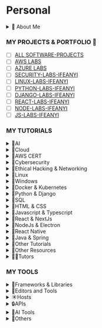 # Personal

<details>
  <summary>🚀 About Me</summary>

- [ ] [https://ifeanyiomeata.com/](https://ifeanyiomeata.com/)
- [ ] [https://www.linkedin.com/in/omeatai/](https://www.linkedin.com/in/omeatai/)

🔆Hi, I'm Ifeanyi, a dynamic solutions-driven Cybersecurity Analyst and Cloud Engineer, with a strong background in Software Engineering. I’m passionate about application development, securing cloud environments, protecting systems, and ensuring compliance with industry standards.

- [ ] 📌Cloud Software Engineering & Software Development
  - [ ] ⚡Designed scalable web applications using Python, Django, and REST APIs, ensuring high performance and security.
  - [ ] ⚡Built dynamic, user-centric interfaces with React, improving user experience across platforms.
  - [ ] ⚡Developed and maintained secure APIs with Django Rest Framework (DRF), Node.js, and Next.js.
- [ ] 📌Cybersecurity & SOC Experience
  - [ ] ⚡Conducted threat detection and incident response using Splunk and network monitoring tools.
  - [ ] ⚡Performed penetration testing with Nmap, Nessus, and Metasploit to assess system vulnerabilities.
  - [ ] ⚡Ensured compliance with NIST, MITRE ATT&CK, ISO 27001, and PCI-DSS frameworks.
  - [ ] ⚡Investigated digital evidence using forensic tools to identify security breaches.
  - [ ] ⚡Applied GRC principles to align security policies with organizational goals and maintain compliance.

</details>

### MY PROJECTS & PORTFOLIO 💼 

- [ ] [ALL SOFTWARE-PROJECTS](https://github.com/omeatai/SOFTWARE-PROJECTS)
- [ ] [AWS LABS](https://github.com/omeatai/AWS-LABS-IFEANYI)
- [ ] [AZURE LABS](https://github.com/omeatai/AZURE-LABS-IFEANYI)
- [ ] [SECURITY-LABS-IFEANYI](https://github.com/omeatai/SECURITY-LABS-IFEANYI)
- [ ] [LINUX-LABS-IFEANYI](https://github.com/omeatai/LINUX-LABS-IFEANYI)
- [ ] [PYTHON-LABS-IFEANYI](https://github.com/omeatai/PYTHON-LABS-IFEANYI/blob/main/README.md)
- [ ] [DJANGO-LABS-IFEANYI](https://github.com/omeatai/DJANGO-LABS-IFEANYI/blob/main/README.md)
- [ ] [REACT-LABS-IFEANYI](https://github.com/omeatai/REACT-LABS-IFEANYI/blob/main/README.md)
- [ ] [NODE-LABS-IFEANYI](https://github.com/omeatai/NODE-LABS-IFEANYI/blob/main/README.md)
- [ ] [JS-LABS-IFEANYI](https://github.com/omeatai/JS-LABS-IFEANYI/blob/main/README.md)

### MY TUTORIALS

<details>
  <summary>📂AI</summary>

## AI

- [ ] [Next JS ChatGPT clone with Next.JS & OpenAI (NextJS 13 2023)](https://www.udemy.com/course/nextjs-chatgpt/)
- [ ] [Next JS & Open AI / GPT: Next-generation Next JS & AI apps](https://www.udemy.com/course/next-js-ai/)
- [ ] [Introduction to OpenAI API & ChatGPT API for Developers](https://www.udemy.com/course/introduction-to-openai-api-chatgpt-api-chatgpt-plugins/)
- [ ] [ChatGPT AI Voice Chatbot Build with React and FAST API Combo](https://www.udemy.com/course/chatgpt-ai-voice-chatbot-build-with-react-and-fast-api-combo/)
- [ ] [LangChain: Develop AI web-apps with JavaScript and LangChain](https://www.udemy.com/course/langchain-develop-ai-web-apps-with-javascript-and-langchain/)
- [ ] [LangChain- Develop LLM powered applications with LangChain](https://www.udemy.com/course/langchain/)
- [ ] [LangChain 101 for Beginners (OpenAI / ChatGPT / LLMOps)](https://www.udemy.com/course/langchain-python/)
- [ ] [LangChain Mastery: Build GenAI Apps with LangChain & Pinecone](https://www.udemy.com/course/master-langchain-pinecone-openai-build-llm-applications/)
- [ ] [Mastering OpenAI Python APIs: Unleash ChatGPT and GPT4](https://www.udemy.com/course/mastering-openai/)
- [ ] [Master OpenAI API and ChatGPT API with Python](https://www.udemy.com/course/openai-api-chatgpt-gpt4-with-python-bootcamp/)

</details>

<details>
  <summary>📂Cloud </summary>

## Cloud

- [ ] [Serverless using AWS Lambda for Python Developers](https://www.udemy.com/course/serverless-using-aws-lambda-for-python-developers)
- [ ] [AWS Serverless APIs & Apps - A Complete Introduction](https://www.udemy.com/course/aws-serverless-a-complete-introduction/)
- [ ] [The Complete Guide to Build Serverless Applications on AWS](https://www.udemy.com/course/building-rest-apis-with-serverless/)
- [ ] [AWS Lambda and the Serverless Framework - Hands On Learning!](https://www.udemy.com/course/aws-lambda-serverless/)
- [ ] [AWS Lambda, Python(Boto3) & Serverless- Beginner to Advanced](https://www.udemy.com/course/aws-lambda-and-python-full-course-beginner-to-advanced/)
- [ ] [DevOps Deployment Automation with Terraform, AWS and Docker](https://www.udemy.com/course/devops-deployment-automation-terraform-aws-docker/)
- [ ] [Learn to Deploy Containers on AWS in 2022](https://www.udemy.com/course/learn-to-deploy-containers-on-aws-in-2021/)
- [ ] [Docker & Kubernetes: The Practical Guide](https://www.udemy.com/course/docker-kubernetes-the-practical-guide/)
- [ ] [Build Scalable Applications using Docker and Kubernetes](https://www.udemy.com/course/build-scalable-applications-using-docker-and-kubernetes/)

</details>

<details>
  <summary>📂AWS CERT</summary>

## AWS CERT

- [ ] [AWS Certified Cloud Practitioner | Master AWS Fundamentals](https://www.udemy.com/course/aws-certified-cloud-practitioner-master-aws-fundamentals/)
- [ ] [Ultimate AWS Certified Cloud Practitioner CLF-C02 2025](https://www.udemy.com/course/aws-certified-cloud-practitioner-new/)
- [ ] [Amazon Web Services (AWS) Certified - 4 Certifications!](https://www.udemy.com/course/aws-certified-associate-architect-developer-sysops-admin/)
- [ ] [Ultimate AWS Certified Solutions Architect Associate 2025](https://www.udemy.com/course/aws-certified-solutions-architect-associate-saa-c03/?couponCode=24T1MT310325G1)
- [ ] [Ultimate AWS Certified Developer Associate 2025 DVA-C02](https://www.udemy.com/course/aws-certified-developer-associate-dva-c01/)
- [ ] [Ultimate AWS Certified SysOps Administrator Associate 2025](https://www.udemy.com/course/ultimate-aws-certified-sysops-administrator-associate/)
- [ ] [Ultimate AWS Certified Security Specialty SCS-C02](https://www.udemy.com/course/ultimate-aws-certified-security-specialty/)
- [ ] [Ultimate AWS Certified Solutions Architect Professional 2025](https://www.udemy.com/course/aws-solutions-architect-professional/)
- [ ] [AWS Certified DevOps Engineer Professional 2025 - DOP-C02](https://www.udemy.com/course/aws-certified-devops-engineer-professional-hands-on)

## AWS EXAMS
  - [ ] [EXAM TOPICS](https://www.examtopics.com/exams/amazon/)
  - [ ] [AMAZON AWS CERTIFIED CLOUD PRACTITIONER EXAM CLF-C01](https://www.examtopics.com/exams/amazon/aws-certified-cloud-practitioner/)
  - [ ] [AMAZON AWS CERTIFIED CLOUD PRACTITIONER EXAM CLF-C02](https://www.examtopics.com/exams/amazon/aws-certified-cloud-practitioner-clf-c02/)
  - [ ] [AMAZON AWS CERTIFIED SOLUTIONS ARCHITECT - ASSOCIATE SAA-C02 EXAM](https://www.examtopics.com/exams/amazon/aws-certified-solutions-architect-associate-saa-c02/)
  - [ ] [AMAZON AWS CERTIFIED SOLUTIONS ARCHITECT - ASSOCIATE SAA-C03 EXAM](https://www.examtopics.com/exams/amazon/aws-certified-solutions-architect-associate-saa-c03/)
  - [ ] [AMAZON AWS CERTIFIED SOLUTIONS ARCHITECT - ASSOCIATE SAA-C03B EXAM](https://www.freecram.net/question/Amazon.SAA-C03.v2023-11-20.q231/a-serverless-application-uses-amazon-api-gateway-aws-lambda-and-amazon-dynamodb-the-lambda-function)
  - [ ] [AMAZON AWS CERTIFIED DEVELOPER - ASSOCIATE DVA-C01 EXAM](https://www.examtopics.com/exams/amazon/aws-certified-developer-associate/)
  - [ ] [AMAZON AWS CERTIFIED DEVELOPER - ASSOCIATE DVA-C02 EXAM](https://www.examtopics.com/exams/amazon/aws-certified-developer-associate-dva-c02/)
  - [ ] [AMAZON AWS CERTIFIED SYSOPS ADMINISTRATOR - ASSOCIATE EXAM (SOA-C01)](https://www.examtopics.com/exams/amazon/aws-sysops/)
  - [ ] [AMAZON AWS CERTIFIED SYSOPS ADMINISTRATOR - ASSOCIATE EXAM (SOA-C02)](https://www.examtopics.com/exams/amazon/aws-certified-sysops-administrator-associate/)
  - [ ] [AMAZON AWS CERTIFIED SECURITY - SPECIALTY SAS-C01](https://www.examtopics.com/exams/amazon/aws-certified-security-specialty-sas-c01/)
  - [ ] [AMAZON AWS CERTIFIED SECURITY - SPECIALTY SCS-C02](https://www.examtopics.com/exams/amazon/aws-certified-security-specialty-scs-c02/)
  - [ ] [AMAZON AWS CERTIFIED SOLUTIONS ARCHITECT - PROFESSIONAL SAP-C01 EXAM](https://www.examtopics.com/exams/amazon/aws-certified-solutions-architect-professional/)
  - [ ] [AMAZON AWS CERTIFIED SOLUTIONS ARCHITECT - PROFESSIONAL SAP-C02 EXAM](https://www.examtopics.com/exams/amazon/aws-certified-solutions-architect-professional-sap-c02/)

</details>

<details>
  <summary>📂Cybersecurity</summary>

# Cybersecurity Tutorials

## TryHackMe

- [ ] [Pre Security](https://tryhackme.com/path/outline/presecurity)
- [ ] [Cyber Security 101](https://tryhackme.com/path/outline/cybersecurity101)
- [ ] [SOC Level 1](https://tryhackme.com/path/outline/soclevel1)
- [ ] [SOC Level 2](https://tryhackme.com/path/outline/soclevel2)
- [ ] [Jr Penetration Tester](https://tryhackme.com/path/outline/jrpenetrationtester)
- [ ] [Web Fundamentals](https://tryhackme.com/path/outline/web)
- [ ] [Web Application Pentesting](https://tryhackme.com/path/outline/webapppentesting)
- [ ] [Red Teaming](https://tryhackme.com/path/outline/redteaming)
- [ ] [Security Engineer](https://tryhackme.com/path/outline/security-engineer-training)
- [ ] [DevSecOps](https://tryhackme.com/path/outline/devsecops)
- [ ] [Offensive Pentesting](https://tryhackme.com/path/outline/pentesting)

## LetsEncrypt

- [ ] [Cybersecurity for Students](https://app.letsdefend.io/path/cybersecurity-for-students)
- [ ] [Career Switch to Cybersecurity](https://app.letsdefend.io/path/career-switch-to-cybersecurity)
- [ ] [CompTIA CySA+ Preparation Path](https://app.letsdefend.io/path/comptia-cysa-preparation-path)
- [ ] [Google Cybersecurity Certificate Preparation Path](https://app.letsdefend.io/path/google-cybersecurity-certificate-preparation)
- [ ] [SOC Analyst Learning Path](https://app.letsdefend.io/path/soc-analyst-learning-path)
- [ ] [SIEM Engineer Career Path](https://app.letsdefend.io/path/siem-engineer-career-path)
- [ ] [Incident Responder Path](https://app.letsdefend.io/path/incident-responder-path)
- [ ] [DFIR Learning Path](https://app.letsdefend.io/path/dfir-learning-path)
- [ ] [Detection Engineering Path](https://app.letsdefend.io/path/detection-engineering-path)
- [ ] [Malware Analysis Skill Path](https://app.letsdefend.io/path/malware-analysis-skill-path)
- [ ] [Information Security Specialist Career Path](http://app.letsdefend.io/path/information-security-specialist-career-path)
- [ ] [AWS Security Learning Path](https://app.letsdefend.io/path/aws-security-learning-path)
- [ ] [Programming for Cybersecurity](https://app.letsdefend.io/path/programming-for-cybersecurity)

## LHL

- [ ] [Career Compass program in the Alumni cohort](https://web.compass.lighthouselabs.ca/p/cc/journeys/67)
- [ ] [Introduction](https://web.compass.lighthouselabs.ca/p/cyber/days/w01d1)
- [ ] [Linux Overview](https://web.compass.lighthouselabs.ca/p/cyber/days/w01d2)
- [ ] [Network Overview](https://web.compass.lighthouselabs.ca/p/cyber/days/w01d3)
- [ ] [Network Administration](https://web.compass.lighthouselabs.ca/p/cyber/days/w01d4)
- [ ] [Logs](https://web.compass.lighthouselabs.ca/p/cyber/days/w01d5)
- [ ] [Tools Commands and Troubleshooting with Wireshark](https://web.compass.lighthouselabs.ca/p/cyber/days/w02d1)
- [ ] [Risk & Vulnerability Assessment](https://web.compass.lighthouselabs.ca/p/cyber/days/w02d2)
- [ ] [Threat Landscape](https://web.compass.lighthouselabs.ca/p/cyber/days/w02d3)
- [ ] [Attack Patterns Logs](https://web.compass.lighthouselabs.ca/p/cyber/days/w02d4)
- [ ] [Attack Patterns Network](https://web.compass.lighthouselabs.ca/p/cyber/days/w02d5)
- [ ] [Develop a Monitoring Solution](https://web.compass.lighthouselabs.ca/p/cyber/days/w03d1)
- [ ] [Python Programming I](https://web.compass.lighthouselabs.ca/p/cyber/days/w03d2)
- [ ] [Python Programming II](https://web.compass.lighthouselabs.ca/p/cyber/days/w03d3)
- [ ] [RegEx and Bash](https://web.compass.lighthouselabs.ca/p/cyber/days/w03d4)
- [ ] [Custom Scripting](https://web.compass.lighthouselabs.ca/p/cyber/days/w03d5)
- [ ] [Using Code as Your Superpower](https://web.compass.lighthouselabs.ca/p/cyber/days/w04d1)
- [ ] [The Blue Team](https://web.compass.lighthouselabs.ca/p/cyber/days/w04d2)
- [ ] [Security Operations](https://web.compass.lighthouselabs.ca/p/cyber/days/w04d3)
- [ ] [Security Posture](https://web.compass.lighthouselabs.ca/p/cyber/days/w04d4)
- [ ] [GRC Management Landscape](https://web.compass.lighthouselabs.ca/p/cyber/days/w04d5)
- [ ] [Control Implementation, Remediation & Compliance](https://web.compass.lighthouselabs.ca/p/cyber/days/w05d1)
- [ ] [Risk & Compliance](https://web.compass.lighthouselabs.ca/p/cyber/days/w05d2)
- [ ] [The Nature of Vulnerabilities](https://web.compass.lighthouselabs.ca/p/cyber/days/w05d3)
- [ ] [Vulnerability Assessments and Results](https://web.compass.lighthouselabs.ca/p/cyber/days/w05d4)
- [ ] [Results and Remediations](https://web.compass.lighthouselabs.ca/p/cyber/days/w05d5)
- [ ] [Staffing the IR Team](https://web.compass.lighthouselabs.ca/p/cyber/days/w06d1)
- [ ] [Incidence Escalation](https://web.compass.lighthouselabs.ca/p/cyber/days/w06d2)
- [ ] [IR, Playbooks and Policy](https://web.compass.lighthouselabs.ca/p/cyber/days/w06d3)
- [ ] [Escalation Research Discussion](https://web.compass.lighthouselabs.ca/p/cyber/days/w06d4)
- [ ] [Encryption Tools](https://web.compass.lighthouselabs.ca/p/cyber/days/w06d5)
- [ ] [Cryptographic Methods](https://web.compass.lighthouselabs.ca/p/cyber/days/w07d1)
- [ ] [Cryptography Recap](https://web.compass.lighthouselabs.ca/p/cyber/days/w07d2)
- [ ] [Standard Protocols - SSH Server](https://web.compass.lighthouselabs.ca/p/cyber/days/w07d3)
- [ ] [Cyber Threat Intelligence](https://web.compass.lighthouselabs.ca/p/cyber/days/w07d4)
- [ ] [Threat Intelligence & Actionable Intelligence](https://web.compass.lighthouselabs.ca/p/cyber/days/w07d5)
- [ ] [Cyber Kill Chain, Diamond Model & Threat Actors](https://web.compass.lighthouselabs.ca/p/cyber/days/w08d1)
- [ ] [Reactive vs Proactive Threat Detection](https://web.compass.lighthouselabs.ca/p/cyber/days/w08d2)
- [ ] [SIEM Architecture & Implementation](https://web.compass.lighthouselabs.ca/p/cyber/days/w08d3)
- [ ] [Threat Defense Investigation & Research Report](https://web.compass.lighthouselabs.ca/p/cyber/days/w08d4)
- [ ] [Forensic Roles, Logs and Captures](https://web.compass.lighthouselabs.ca/p/cyber/days/w08d5)
- [ ] [Forensic Selection Criteria](https://web.compass.lighthouselabs.ca/p/cyber/days/w09d1)
- [ ] [Forensic Optimization and Investigation](https://web.compass.lighthouselabs.ca/p/cyber/days/w09d2)
- [ ] [File Recovery with FTK Imager](https://web.compass.lighthouselabs.ca/p/cyber/days/w09d3)
- [ ] [Windows Registry Forensics](https://web.compass.lighthouselabs.ca/p/cyber/days/w09d4)
- [ ] [Role of Forensics in Malware Analysis](https://web.compass.lighthouselabs.ca/p/cyber/days/w09d5)
- [ ] [Security Mindset and Frameworks](https://web.compass.lighthouselabs.ca/p/cyber/days/w10d1)
- [ ] [Implement Effective Access Management & Data Security](https://web.compass.lighthouselabs.ca/p/cyber/days/w10d2)
- [ ] [Secure Application Development Practices](https://web.compass.lighthouselabs.ca/p/cyber/days/w10d3)
- [ ] [Incident Management & Fostering Security-aware Culture](https://web.compass.lighthouselabs.ca/p/cyber/days/w10d4)
- [ ] [Security Architecture Recommendations](https://web.compass.lighthouselabs.ca/p/cyber/days/w10d5)

</details>

<details>
  <summary>📂Ethical Hacking & Networking</summary>

## ETHICAL HACKING

- [ ] [Whizlabs Training](https://www.whizlabs.com/)
- [ ] [Cisco Netacad Introduction to Cybersecurity](https://www.netacad.com/launch?id=dc0847b7-d6fc-4597-bc31-38ddd6b07a2f&tab=curriculum&view=85ac3a97-7f9d-547f-8ca6-a7161c819b4b)
- [ ] [Complete Ethical Hacking Bootcamp](https://www.udemy.com/course/complete-ethical-hacking-bootcamp-zero-to-mastery/?couponCode=24T2MT111524)
- [ ] [Kali Linux Fundamentals For Ethical Hackers - Full Course!](https://www.udemy.com/course/kali-linux-essentials-for-ethical-hackers-beginners-guide/?couponCode=24T2MT111524)
- [ ] [Complete Cyber Security Course: Class in Network Security](https://www.udemy.com/course/network-security-course/?couponCode=24T2MT111524)
- [ ] [Getting Certified as an Ethical Hacker](https://www.udemy.com/course/becoming-a-certified-ethical-hacker/?couponCode=24T2MT111524)
- [ ] [The Complete Ethical Hacking Course 2.0: Python & Kali Linux](https://www.udemy.com/course/penetration-testing-ethical-hacking-course-python-kali-linux/?couponCode=24T2MT111524)
- [ ] [Complete Ethical Hackers Beginner - Advanced Training Course](https://www.udemy.com/course/penetration-testing/?couponCode=24T2MT111524)
- [ ] [The Complete Ethical Hacking Bootcamp: Beginner To Advanced!](https://www.udemy.com/course/the-complete-ethical-hacking-bootcamp/?couponCode=24T2MT111524)
- [ ] [Learn Network Hacking From Scratch (WiFi & Wired)](https://www.udemy.com/course/wifi-hacking-penetration-testing-from-scratch/?couponCode=24T2MT111524)
- [ ] [Wireshark: Packet Analysis and Ethical Hacking: Core Skills](https://www.udemy.com/course/wireshark-packet-analysis-and-ethical-hacking-core-skills/?couponCode=24T2MT111524)
- [ ] [Learning Ethical Hacking From Scratch Training Course](https://www.udemy.com/course/learn-ethical-hacking-from-scratch/?couponCode=24T2MT111524)
- [ ] [Getting Certified as an Ethical Hacker](https://www.udemy.com/course/becoming-a-certified-ethical-hacker/?couponCode=24T2MT111524)
- [ ] [Free Kali Linux Tutorial - Start Kali Linux, Ethical Hacking and Penetration Testing!](https://www.udemy.com/course/ethical-hacker/)
- [ ] [Start Career in CyberSecurity - The Ultimate Guide](https://www.udemy.com/course/cybersecuritystartcareer2022-thecompletecourse/?couponCode=24T2MT111524)
- [ ] [CyberSecurity Bootcamp: The Ultimate Beginner's Course](https://www.udemy.com/course/personal-digital-security-everyone-must-have-cybersecurity/?couponCode=24T2MT111524)
- [ ] [Complete Cyber Security Practice Tests & Interview Questions](https://www.udemy.com/course/complete-cyber-security-practice-tests-interview-questions/?couponCode=24T2MT111524)
- [ ] [Free Splunk Tutorial - Splunk Basics Course](https://www.udemy.com/course/splunk-basics-course/)
- [ ] [Free Splunk Tutorial - *NEW* A No-Nonsense Splunk Course | Getting Started Guide](https://www.udemy.com/course/no-nonsense-course-on-using-splunk/)
- [ ] [Google Cybersecurity](https://www.coursera.org/professional-certificates/google-cybersecurity#courses)

## NETWORKING

- [ ] [IP Addressing and Subnetting](https://www.whizlabs.com/ip-addressing-and-subnetting/)
- [ ] [GNS3 Build 3 Network Applications with Python](https://gns3.teachable.com/courses/)
- [ ] [Build 3 Network Applications with Python and Machine Learning](https://gns3.teachable.com/courses/enrolled/2601147)
- [ ] [GNS3 Fundamentals (Official Course) Part 1](https://www.udemy.com/course/gns3-fundamentals-official-course-part-1/?couponCode=24T2MT111524)
- [ ] [Cisco CCNA Packet Tracer Ultimate labs: CCNA 200-301 labs](https://www.udemy.com/course/cisco-ccna-packet-tracer-ultimate-labs-ccna-exam-prep-labs/?couponCode=24T2MT111524)
- [ ] [CCNA 2019 200-125 Video Bootcamp With Chris Bryant](https://www.udemy.com/course/ccna-on-demand-video-boot-camp/?couponCode=24T2MT111524)
- [ ] [CCNP All-in-1 Video Boot Camp With Chris Bryant](https://www.udemy.com/course/ccnpallinone/?couponCode=24T2MT111524)
- [ ] [The Complete Cisco CCNA & CCNP Networking Labs Course 2025](https://www.udemy.com/course/ccnp-routing-protocols-labs/?couponCode=24T2MT111524)
- [ ] [Learning Python 3 Network Programming for Network Engineers](https://www.udemy.com/course/python-network-programming-for-network-engineers-python-3/?couponCode=24T2MT111524)
- [ ] [Free DevOps Tutorial - Net DevOps: Cisco Python, Automation, NETCONF, SDN, Docker](https://www.udemy.com/course/net-devops-cisco-python-automation-netconf-sdn-docker/)
- [ ] [Free Python Network Programming Tutorial - Network Automation - Python3 and Ansible](https://www.udemy.com/course/network-automation-python3-and-ansible-feb-2020-batch/)

</details>

<details>
  <summary>📂Linux</summary>

## Linux

- [ ] [Linux in Cloud](https://1drv.ms/f/c/5C5CBDC51C14B6A6/AlAHFLO3RpNDs1zS2H7AwAU?e=UXeChK)
- [ ] [linuxjourney.com](https://linuxjourney.com/)
- [ ] [Vi and Vim editor - Fundamentals](https://www.whizlabs.com/learn-vi-and-vim-editor/)
- [ ] [Linux for Beginners](https://www.udemy.com/course/linuxforbeginners/)
- [ ] [Linux for Absolute Beginners!](https://www.udemy.com/course/linux-system-admin/)
- [ ] [Linux Command Line Basics](https://www.udemy.com/course/linux-command-line-volume1/)
- [ ] [The Complete Linux Guide - From Beginner to Advanced (2025)](https://www.udemy.com/course/linux-crash-course/)
- [ ] [Linux Mastery: Master the Linux Command Line in 11.5 Hours](https://www.udemy.com/course/linux-mastery/)
- [ ] [Complete Linux Training Course to Get Your Dream IT Job 2025](https://www.udemy.com/course/complete-linux-training-course-to-get-your-dream-it-job/)
- [ ] [How to Install Ubuntu Linux on a Virtual Machine](https://www.udemy.com/course/quick-guide-on-installing-ubuntu-linux-beginner-to-advanced/)
- [ ] [Linux for Network Engineers: Practical Linux with GNS3](https://www.udemy.com/course/linux-for-network-engineers-practical-linux-with-gns3/)
- [ ] [Ace Linux Interviews: All Levels Mastered](https://www.udemy.com/course/top-linux-interview-questions-answers-beginner-advanced/)
- [ ] [Complete Linux Training Course to Get Your Dream IT Job 2025](https://www.udemy.com/course/complete-linux-training-course-to-get-your-dream-it-job/)
- [ ] [Linux Command Line - Entire Tutorial Series](https://www.youtube.com/watch?v=avg65oY7sj4)
- [ ] [Linux File System/Structure Explained!](https://www.youtube.com/watch?v=HbgzrKJvDRw)
- [ ] [Top 10 Linux Job Interview Questions](https://www.youtube.com/watch?v=l0QGLMwR-lY)
- [ ] [60 Linux Commands you NEED to know (in 10 minutes)](https://www.youtube.com/watch?v=gd7BXuUQ91w)
- [ ] [The 50 Most Popular Linux & Terminal Commands - Full Course for Beginners](https://www.youtube.com/watch?v=ZtqBQ68cfJc&t=1s)
- [ ] [Linux File Permissions in 5 Minutes | MUST Know!](https://www.youtube.com/watch?v=LnKoncbQBsM)
- [ ] [The Linux File System in 4 Minutes | A MUST Learn](https://www.youtube.com/watch?v=995-SYn6960)
- [ ] [The Linux Filesystem Explained | How Each Directory is Used](https://www.youtube.com/watch?v=P0QZnAnsQ4c)
- [ ] [Kali Linux for Ethical Hackers and Pentesters-WL](https://www.whizlabs.com/kali-linux-for-ethical-hackers-and-pentesters/)
- [ ] [Ubuntu Server Administration for Beginners-WL](https://www.whizlabs.com/ubuntu-server-administration-for-beginners/)
- [ ] [Bash Scripting Fundamentals-WL](https://www.whizlabs.com/bash-scripting-fundamentals/)
- [ ] [Securing Linux Servers-WL](https://www.whizlabs.com/securing-linux-servers/)
- [ ] [NGINX and the LEMP Stack-WL](https://www.whizlabs.com/nginx-and-the-lemp-stack/)
- [ ] [Full Linux+ (XK0-005 - 2024) Course Pt. 1 | Linux+ Training](https://www.youtube.com/watch?v=UOjUIm6qoFs)
- [ ] [Full Linux+ (XK0-005 - 2024) Course Pt.2 | Linux+ Training](https://www.youtube.com/watch?v=0aY05ip36-A)

</details>


<details>
  <summary>📂Windows </summary>

## Windows

- [ ] [Microsoft Windows Server 2016 Training for Beginners](https://www.udemy.com/course/windows-server-2016/)
- [ ] [Windows Server 2019 Administration-WL](https://www.whizlabs.com/windows-server-administration/)

</details>

<details>
  <summary>📂Docker & Kubernetes</summary>

## SQL

- [ ] [Docker & Kubernetes: The Practical Guide (2025 Edition)](https://www.udemy.com/course/docker-kubernetes-the-practical-guide/)

</details>


<details>
  <summary>📂Python & Django </summary>

# Python Tutorials

## Python Basics

##### Udemy

- [ ] [Python in Cloud](https://1drv.ms/f/c/5C5CBDC51C14B6A6/Av2umMy67y9EhNH5gA3dQAk?e=FKmEZk)
- [ ] [Python for Beginners - Whizlabs](https://www.whizlabs.com/python-fundamentals/)
- [ ] [Python for beginners](https://www.udemy.com/course/python-core-and-advanced/)
- [ ] [Python For Beginners: Scripting Programming With Python 3](https://www.udemy.com/course/python-scripting/)
- [ ] [Learn To Code From Scratch With Python 3](https://www.udemy.com/course/learn-to-code-from-scratch-with-python-3/)
- [ ] [The Complete Python Developer - zero-to-mastery](https://www.udemy.com/course/complete-python-developer-zero-to-mastery/)
- [ ] [100 Days of Code: The Complete Python Pro Bootcamp](https://www.udemy.com/course/100-days-of-code/)
- [ ] [Automate the Boring Stuff with Python Programming](https://www.udemy.com/course/automate/)
- [ ] [Python & Cryptocurrency API: Build 5 Real World Applications](https://www.udemy.com/course/coinmarketcap)

##### Youtube

- [ ] [Python Full Course for free](https://www.youtube.com/watch?v=ix9cRaBkVe0)
- [ ] [Python for Everyone: From Zero to Hero 6 Hours Complete Course](https://www.youtube.com/watch?v=JZDQKj9BOoc)
- [ ] [Python Full Course for free 🐍 (2021](https://www.youtube.com/watch?v=XKHEtdqhLK8)
- [ ] [Python Full Course for free 🐍 (2024)](https://www.youtube.com/watch?v=ix9cRaBkVe0&t=1s)
- [ ] [Python tutorial for beginners 🐍 (2024) Playlist](https://www.youtube.com/playlist?list=PLZPZq0r_RZOOkUQbat8LyQii36cJf2SWT)
- [ ] [Python Tutorial for Beginners - Learn Python in 5 Hours](https://www.youtube.com/watch?v=t8pPdKYpowI)
- [ ] [Python for Everybody - Full University Python Course](https://www.youtube.com/watch?v=8DvywoWv6fI)
- [ ] [Mastering OpenAI Python & JavaScript APIs](https://www.youtube.com/watch?v=Us-kPtnaFU8)

## Python Testing & Design

- [ ] [The Ultimate Python Unit Testing Course](https://www.udemy.com/course/python-unit-testing/)
- [ ] [Design Patterns in Python](https://www.udemy.com/course/design-patterns-python/)

## Python Data Structures and Algorithms

##### Udemy

- [ ] [Complete Python With DSA Bootcamp + LEETCODE Exercises](https://www.udemy.com/course/complete-python-dsa-bootcamp)
- [ ] [Master the Coding Interview: Data Structures + Algorithms](https://www.udemy.com/course/master-the-coding-interview-data-structures-algorithms/)
- [ ] [Data Structures and Algorithms Python: The Complete Bootcamp](https://www.udemy.com/course/data-structures-and-algorithms-masterclass/)

##### Youtube

- [ ] [70 Leetcode problems in 5+ hours (every data structure)](https://www.youtube.com/watch?v=lvO88XxNAzs)
- [ ] [Learn Data Structures and Algorithms for free](https://www.youtube.com/watch?v=CBYHwZcbD-s)
- [ ] [Data Structures and Algorithms 📈 Playlist](https://www.youtube.com/playlist?list=PLZPZq0r_RZON1eaqfafTnEexRzuHbfZX8)
- [ ] [ALL IN ONE: Data Structures & Algorithms In JavaScript Complete Course 2024 By HuXn](https://www.youtube.com/watch?v=wBtPGnVnA9g)

## Django

##### Udemy

- [ ] [Python Django - The Practical Guide](https://www.udemy.com/course/python-django-the-practical-guide/)
- [ ] [React and Django: A Practical Guide with Docker](https://www.udemy.com/course/react-django-admin/)
- [ ] [React, Next.js and Django: A Rapid Guide - Advanced](https://www.udemy.com/course/react-django-advanced/)
- [ ] [The Ultimate Authentication Course with Django and React](https://www.udemy.com/course/react-django-authentication)
- [ ] [Django Core: Build & Deploy Web Project With Python & Django](https://www.udemy.com/course/complete-django-masterclass/)
- [ ] [Build a Backend REST API with Python & Django - Advanced](https://www.udemy.com/course/django-python-advanced/)
- [ ] [Django & Django REST Framework with React Frontend](https://www.udemy.com/course/django-django-rest-framework-build-rest-api-in-python/)
- [ ] [Build REST APIs with Django REST Framework and Python](https://www.udemy.com/course/django-rest-framework/)
- [ ] [DJANGO REST FRAMEWORK - Build efficient backend with Django](https://www.udemy.com/course/django-rest-framework-api/)
- [ ] [Django Rest Framework](https://www.udemy.com/course/djangorestframework/)
- [ ] [Django for Python Developers](https://www.udemy.com/course/django-for-python-developers)
- [ ] [Docker for Python Django Developers](https://www.udemy.com/course/docker-for-python-django-developers/)
- [ ] [AI with GitHub Copilot for Python & Django REST Developers](https://www.udemy.com/course/mastering-github-copilot-for-python-django-rest-developers/)

</details>

<details>
  <summary>📂SQL</summary>

## SQL

- [ ] [MySQL: From Beginner to Monster Level (4-Hour Complete Course)](https://www.youtube.com/watch?v=h4R-nJbM_ac)

</details>

<details>
  <summary>📂HTML & CSS</summary>

# HTML & CSS Tutorials

- [ ] [Complete Web & Mobile Designer: UI/UX, Figma](https://www.udemy.com/course/complete-web-designer-mobile-designer-zero-to-mastery/)
- [ ] [Web Development Crash Courses 2023-Playlist-CE](https://www.youtube.com/playlist?list=PLC3y8-rFHvwhuX4qGvFx-wPy_MEi6Jdp7)
- [ ] [Master HTML and CSS in 6 Hours | HTML and CSS full Course 2024](https://www.youtube.com/watch?v=PIhmTGiKKkg)
- [ ] [The Complete Full-Stack Web Development Bootcamp](https://www.udemy.com/course/the-complete-web-development-bootcamp/)
- [ ] [The Web Developer Bootcamp 2025](https://www.udemy.com/course/the-web-developer-bootcamp/)
- [ ] [50 Projects In 50 Days - HTML, CSS & JavaScript](https://www.udemy.com/course/50-projects-50-days/)
- [ ] [10 Mega Responsive Websites with HTML, CSS, and JavaScript](https://www.udemy.com/course/10-mega-responsive-websites-with-html-css-and-javascript/)
- [ ] [Build a Quiz App with HTML, CSS, and JavaScript](https://www.udemy.com/course/build-a-quiz-app-with-html-css-and-javascript/)

## Sanityio & Strapi

- [ ] [Sanity Crash Course: Learn The Basics in 20 Minutes!](https://www.youtube.com/watch?v=bDVAQZVeebw)
- [ ] [Sanity.io Crash Course | Headless CMS](https://www.youtube.com/watch?v=32RP-sG1njE)
- [ ] [Strapi v4 Crash Course 2023 - Getting Started with Strapi](https://www.youtube.com/watch?v=RceLeh9D85o)
- [ ] [Strapi (Headless CMS) Crash Course](https://www.youtube.com/watch?v=KttoG7wDJP0)
- [ ] [Personal Website Tutorial with Next.js 13, Sanity.io, TailwindCSS, and TypeScript](https://www.youtube.com/watch?v=OcTPaUfay5I)

## Figma

- [ ] [DREAMAXHQ](https://app.dreamaxhq.com/courses/)
- [ ] [FIGMA TUTORIAL FOR UI DESIGN - COURSE FOR BEGINNERS](https://www.youtube.com/watch?v=jwCmIBJ8Jtc&t=145s&ab_channel=freeCodeCamp.org)
- [ ] [UI / UX DESIGN TUTORIAL – WIREFRAME, MOCKUP & DESIGN IN FIGMA](https://www.youtube.com/watch?v=c9Wg6Cb_YlU&ab_channel=freeCodeCamp.org)
- [ ] [FULL FIGMA COURSE: DESIGN A JOB WEBSITE START TO FINISH](https://www.youtube.com/watch?v=_9-znx3dwjQ&t=8653s&ab_channel=JesseShowalter)
- [ ] [STAY AHEAD IN 2024 WITH THIS REEDED GLASS EFFECT | SIGNUP SCREEN DESIGN](https://www.youtube.com/watch?v=P4r2AO2pyyY&ab_channel=DesignSense)
- [ ] [MESSAGES RECOVERY APP DESIGN | UX/UI (LO-FI & HI-FI & PROTOTYPING)](https://www.youtube.com/watch?v=HE2MYMvBHKo&ab_channel=DesignSense)
- [ ] [DESIGN A WEBSITE IN UNDER 1 HOUR WITH FIGMA](https://www.youtube.com/watch?v=FK4YusHIIj0&ab_channel=developedbyed)
- [ ] [FIGMA TUTORIAL FOR UI DESIGN](https://www.youtube.com/watch?v=YmdtXc_bzDw&ab_channel=DevAndDesign)
- [ ] [FREE FIGMA UX DESIGN UI ESSENTIALS COURSE](https://www.youtube.com/watch?v=kbZejnPXyLM&t=21s&ab_channel=BringYourOwnLaptop)
- [ ] [FIGMA MASTERCLASS FOR BEGINNERS (2023 UPDATED)](https://www.youtube.com/watch?v=II-6dDzc-80&ab_channel=JesseShowalter)
- [ ] [FIGMA MASTERCLASS COURSE 2023 | FIGMA TUTORIAL FOR BEGINNERS](https://www.youtube.com/watch?v=XiqitRY3swo&ab_channel=Mizko)
- [ ] [FIGMA TUTORIAL FOR BEGINNERS: COMPLETE WEBSITE FROM START TO FINISH](https://www.youtube.com/watch?v=HZuk6Wkx_Eg&ab_channel=FluxAcademy)
- [ ] [INTRODUCING FIGMA: A BEGINNERS TUTORIAL (2023 UI UX DESIGN)](https://youtu.be/JGLfyTDgfDc?si=i80GFsAzlOGKn99N)
- [ ] [DESIGN A SIGNUP PAGE IN FIGMA | UI/WEB DESIGN TUTORIAL](https://www.youtube.com/watch?v=8ly4Z3e3cPw&ab_channel=JesseShowalter)
- [ ] [-DAILY UI DESIGN CHALLENGE | DAY - 01 | SIGN UP PAGE](https://www.youtube.com/watch?v=xyr3Vj83lJI&ab_channel=DesignSense)
- [ ] [FIGMA TUTORIAL FOR BEGINNERS 2023 | WEB DESIGN OF LANDING PAGE](https://www.youtube.com/watch?v=sUM0IUURMqM&ab_channel=SteveEditor)
- [ ] [DESIGN A LANDING PAGE IN FIGMA](https://www.youtube.com/watch?v=lF7LlSEz3-o&ab_channel=codewithlari)
- [ ] [FLAT UI DESIGN IN FIGMA: SOCIAL MEDIA APP - FULL COURSE](https://www.youtube.com/watch?v=qiW2qKVGT6k&ab_channel=DesignCode)
- [ ] [WEATHER APP UI DESIGN IN FIGMA - FULL COURSE](https://www.youtube.com/watch?v=48YwaTiYau0&ab_channel=DesignCode)
- [ ] [FIGMA TUTORIAL FOR UI DESIGN - COURSE FOR BEGINNERS](https://youtu.be/jwCmIBJ8Jtc?si=DHcaKIWI9cLOasIo)
- [ ] [FIGMA TUTORIAL: A CRASH COURSE FOR BEGINNERS](https://youtu.be/IOVFRMuPeVQ?si=v0FYx12R5pACZv93)
- [ ] [FREE FIGMA UX DESIGN UI ESSENTIALS COURSE](https://youtu.be/kbZejnPXyLM?si=R1A1omPWQnNxYAv3)
- [ ] [FIGMA UI UX DESIGN TUTORIAL - DESIGN A FINTECH APP FROM SCRATCH](https://www.youtube.com/watch?v=PHsVJhco6dY&ab_channel=DevAndDesign)
- [ ] [HOW TO CREATE ANIMATION IN FIGMA - FIGMOTION TUTORIAL](https://www.youtube.com/watch?v=eDBsaSmkREQ&ab_channel=DevAndDesign)
- [ ] [MATERIAL DESIGN FOR UI UX DESIGNERS - UI UX DESIGN TUTORIAL](https://www.youtube.com/watch?v=Abj65tkSblQ&ab_channel=DevAndDesign)
- [ ] [FULL FIGMA COURSE: DESIGN A JOB WEBSITE START TO FINISH](https://www.youtube.com/watch?v=_9-znx3dwjQ&ab_channel=JesseShowalter)
- [ ] [FIGMA ADVANCED TUTORIAL: A 2-HOUR MASTERCLASS](https://www.youtube.com/watch?v=31wzhvz0vsw&ab_channel=BringYourOwnLaptop)
- [ ] [RELUME AI WEBSITE BUILDER | $3,000 AN HOUR](https://www.youtube.com/watch?v=3fcjxaYE5aw&ab_channel=JesseShowalter)
- [ ] [DESIGN A WEBSITE IN FIGMA : PLAYLIST](https://www.youtube.com/playlist?list=PLCUPtxXqnWn0AMIjZmNdkrzWVjLHOW2NT)
- [ ] [INTRODUCING FIGMA: A BEGINNERS TUTORIAL (2023 UI UX DESIGN)](https://www.youtube.com/watch?v=JGLfyTDgfDc&ab_channel=Rino-LivingWithPixels)
- [ ] [FIGMA MOBILE APP DESIGN TUTORIAL](https://www.youtube.com/watch?v=PeGfX7W1mJk&ab_channel=BuildingAmazingThings)
- [ ] [FIGMA UI DESIGN TUTORIAL: GET STARTED IN JUST 24 MINUTES!](https://www.youtube.com/watch?v=FTFaQWZBqQ8&ab_channel=AJ%26Smart)
- [ ] [NIKE MODERN SHOE POSTER DESIGN](https://www.youtube.com/watch?v=PuGXs-7INLo&ab_channel=duiverse)
- [ ] [WEB DESIGN FOR BEGINNERS | FREE COURSE](https://www.youtube.com/watch?v=B-ytMSuwbf8&ab_channel=EnvatoTuts%2B)
- [ ] [CREATE A UI INTO A 3D PERSPECTIVE IN FIGMA](https://www.youtube.com/watch?v=JJi5KwdxmiI&ab_channel=DesignCode)
- [ ] [FIGMA VARIABLES & ADVANCED PROTOTYPING - CRASH COURSE](https://www.youtube.com/watch?v=Tx45NcbU6aA&ab_channel=DesignCourse)
- [ ] [THE EXACT PROCESS OF HOW I REDESIGNED MY OLD LANDING PAGE UI DESIGN](https://www.youtube.com/watch?v=qItVX3c3C6U&ab_channel=duiverse)
- [ ] [FIGMA UI DESIGN TUTORIAL - HOW TO REDESIGN ANY WEBSITE (A BEGINNER'S GUIDE)](https://www.youtube.com/watch?v=fcWahZqGU44&ab_channel=AJ%26Smart)
- [ ] [THE 60-30-10 COLOR RULE](https://www.youtube.com/watch?v=UWwNIMHFdW4&ab_channel=JesseShowalter)

</details>

<details>
  <summary>📂Javascript & Typescript</summary>

## Javascript

##### Udemy

- [ ] [JavaScript Fundamentals](https://www.udemy.com/course/javascriptfundamentals/)
- [ ] [Advanced Javascript](https://www.udemy.com/course/advanced-javascript-concepts/)
- [ ] [JavaScript - The Complete Guide 2025 (Beginner + Advanced)](https://www.udemy.com/course/javascript-the-complete-guide-2020-beginner-advanced/)

##### Youtube

- [ ] [JavaScript Full Course for free 🌐 (2024)](https://www.youtube.com/watch?v=lfmg-EJ8gm4)
- [ ] [JavaScript tutorial for beginners 🌐 Playlist](https://www.youtube.com/playlist?list=PLZPZq0r_RZOO1zkgO4bIdfuLpizCeHYKv)
- [ ] [JavaScript Crash Course - Tutorial for Complete Beginners-CE](https://www.youtube.com/watch?v=XIOLqoPHCJ4)
- [ ] [Advanced JavaScript Crash Course-CE](https://www.youtube.com/watch?v=R9I85RhI7Cg)
- [ ] [ES6 and Typescript Tutorial-Playlist-CE](https://www.youtube.com/playlist?list=PLC3y8-rFHvwhI0V5mE9Vu6Nm-nap8EcjV)
- [ ] [Asynchronous JavaScript Crash Course-CE](https://www.youtube.com/watch?v=exBgWAIeIeg)
- [ ] [JavaScript Promises for Complete Beginners-CE](https://www.youtube.com/watch?v=YiYtwbnPfkY)
- [ ] [JavaScript Algorithms and Data Structures-Playlist-CE](https://www.youtube.com/playlist?list=PLC3y8-rFHvwjPxNAKvZpdnsr41E0fCMMP)
- [ ] [JavaScript Tutorial Full Course - Beginner to Pro-SuperSimpleDev](https://www.youtube.com/watch?v=EerdGm-ehJQ)
- [ ] [JavaScript Tutorial for Beginners - Full Course in 12 Hours (2022) - Clever Programmer](https://www.youtube.com/watch?v=lI1ae4REbFM)
- [ ] [Top 50 JavaScript Interview Questions and Answers](https://www.youtube.com/watch?v=Mv3m7YaZ4lA)
- [ ] [Build 25 JavaScript Projects in 9 Hours | JS Full Course | JavaScript Interview Questions 2024](https://www.youtube.com/watch?v=YoVdhJgw8Wc)
- [ ] [From Zero to Full Stack: Master JavaScript and Create Dynamic Web Apps](https://www.youtube.com/watch?v=H3XIJYEPdus)

## Typescript

##### Udemy

- [ ] [TypeScript Developer Course in 2025 – Beginner to Expert](https://www.udemy.com/course/typescript-developer-course-beginner-to-expert/)
- [ ] [TYPESCRIPT FOR BEGINNERS](https://www.udemy.com/course/typescript-for-beginners/)
- [ ] [Understanding TypeScript](https://www.udemy.com/course/understanding-typescript/)

##### Youtube

- [ ] [TypeScript Pro: A 4-Hour Deep Dive from Basics to Expert Level](https://www.youtube.com/watch?v=zeCDuo74uzA)

## Testing & Design

- [ ] [JavaScript Unit Testing - The Practical Guide](https://www.udemy.com/course/javascript-unit-testing-the-practical-guide/)
- [ ] [React Testing Library and Jest: The Complete Guide](https://www.udemy.com/course/react-testing-library-and-jest/)
- [ ] [Automated testing using supertest and Jest](https://www.udemy.com/course/automated-testing-using-supertest-and-jest/)
- [ ] [Cypress End-to-End Testing - Getting Started](https://www.udemy.com/course/cypress-end-to-end-testing-getting-started/)
- [ ] [React Testing Tutorial-Playlist-CE](https://www.youtube.com/playlist?list=PLC3y8-rFHvwirqe1KHFCHJ0RqNuN61SJd)

</details>

<details>
  <summary>📂React & NextJs</summary>

## React

##### Udemy

- [ ] [React JS Frontend Web Development for Beginners](https://www.udemy.com/course/react-tutorial/)
- [ ] [Complete React Developer (w/ Redux, Hooks, GraphQL)](https://www.udemy.com/course/complete-react-developer-zero-to-mastery/)
- [ ] [React - The Complete Guide 2025 (incl. Next.js, Redux)](https://www.udemy.com/course/react-the-complete-guide-incl-redux/)
- [ ] [React - Beginner to Advanced (+ Redux & Ecommerce App)](https://www.udemy.com/course/react-beginner-to-advanced-with-redux-ecommerce-app/)
- [ ] [MERN Stack Bootcamp 2023 - MongoDB, Express, React & NodeJS](https://www.udemy.com/course/mern-stack-course-mongodb-express-react-nodejs/)
- [ ] [Advanced MERN Stack Authentication](https://www.udemy.com/course/advanced-mern-stack-authentication/)
- [ ] [Full Stack Web Development using the MERN stack and DEVOPS](https://www.udemy.com/course/full-stack-web-development-using-the-mern-stack-and-devops/)
- [ ] [Automated testing using supertest and Jest](https://www.udemy.com/course/automated-testing-using-supertest-and-jest/)
- [ ] [React & TypeScript - The Practical Guide](https://www.udemy.com/course/react-typescript-the-practical-guide/)
- [ ] [React and Typescript: Build a Portfolio Project](https://www.udemy.com/course/react-and-typescript-build-a-portfolio-project/)
- [ ] [Microservices with Node JS and React](https://www.udemy.com/course/microservices-with-node-js-and-react/)
- [ ] [Microfrontends with React: A Complete Developer's Guide](https://www.udemy.com/course/microfrontend-course/)
- [ ] [React in easy steps with Node and Java Backend](https://www.udemy.com/course/reactjs-in-easy-steps/)
- [ ] [React - Build your React App fast using React Design System](https://www.udemy.com/course/creative-tim/)
- [ ] [NestJS Microservices: Build & Deploy a Scaleable Backend](https://www.udemy.com/course/nestjs-microservices-build-deploy-a-scaleable-backend/)

##### Youtube

- [ ] [React Full Course for free ⚛️ (2024)](https://www.youtube.com/watch?v=CgkZ7MvWUAA)
- [ ] [React tutorial for beginners ⚛️ Playlist](https://www.youtube.com/playlist?list=PLZPZq0r_RZOMQArzyI32mVndGBZ3D99XQ)
- [ ] [ReactJS Tutorial for Beginners-Playlist-CE](https://www.youtube.com/playlist?list=PLC3y8-rFHvwgg3vaYJgHGnModB54rxOk3)
- [ ] [Practical React-Playlist-CE](https://www.youtube.com/playlist?list=PLC3y8-rFHvwhAh1ypBvcZLDO6I7QTY5CM)
- [ ] [React Router Tutorial-Playlist-CE](https://www.youtube.com/playlist?list=PLC3y8-rFHvwjkxt8TOteFdT_YmzwpBlrG)
- [ ] [React Query Tutorial for Beginners-Playlist-CE](https://www.youtube.com/playlist?list=PLC3y8-rFHvwjTELCrPrcZlo6blLBUspd2)
- [ ] [React Render Tutorial-Playlist-CE](https://www.youtube.com/playlist?list=PLC3y8-rFHvwg7czgqpQIBEAHn8D6l530t)
- [ ] [All React Hooks Explained in 1 Hour | React JS Hooks Interview Questions | React Hooks Crash Course](https://www.youtube.com/watch?v=2YsQgB0IUPY)
- [ ] [React Hooks Tutorial-Playlist-CE](https://www.youtube.com/playlist?list=PLC3y8-rFHvwisvxhZ135pogtX7_Oe3Q3A)
- [ ] [React Hook Form Tutorials-Playlist-CE](https://www.youtube.com/playlist?list=PLC3y8-rFHvwjmgBr1327BA5bVXoQH-w5s)
- [ ] [React Redux Tutorial-Playlist-CE](https://www.youtube.com/playlist?list=PLC3y8-rFHvwheJHvseC3I0HuYI2f46oAK)
- [ ] [React Redux Toolkit Tutorial-Playlist-CE](https://www.youtube.com/playlist?list=PLC3y8-rFHvwiaOAuTtVXittwybYIorRB3)
- [ ] [Learn Redux Toolkit in 1 Hour | Redux Toolkit Crash Course | Redux Toolkit Tutorial](https://www.youtube.com/watch?v=A8blgpj78kM)
- [ ] [Mastering Redux Toolkit and RTK Query](https://www.youtube.com/watch?v=CI8VeG0GI-M)
- [ ] [React Table Tutorial-Playlist-CE](https://www.youtube.com/playlist?list=PLC3y8-rFHvwgWTSrDiwmUsl4ZvipOw9Cz)
- [ ] [React Styled Components-Playlist-CE](https://www.youtube.com/playlist?list=PLC3y8-rFHvwgu-G08-7ovbN9EyhF_cltM)
- [ ] [React Material UI Tutorial-Playlist-CE](https://www.youtube.com/playlist?list=PLC3y8-rFHvwh-K9mDlrrcDywl7CeVL2rO)
- [ ] [React Formik Tutorial-Playlist-CE](https://www.youtube.com/playlist?list=PLC3y8-rFHvwiPmFbtzEWjESkqBVDbdgGu)
- [ ] [React Storybook Tutorial-Playlist](https://www.youtube.com/playlist?list=PLC3y8-rFHvwhC-j3x3t9la8-GQJGViDQk)
- [ ] [Design Tips for Developers-Playlist-CE](https://www.youtube.com/playlist?list=PLC3y8-rFHvwiNfZK3QmKLnrPcSAX32INO)
- [ ] [JSON Server Tutorial for Beginners-Playlist-CE](https://www.youtube.com/playlist?list=PLC3y8-rFHvwhc9YZIdqNL5sWeTCGxF4ya)
- [ ] [React TypeScript Webpack Setup-Playlist-CE](https://www.youtube.com/playlist?list=PLC3y8-rFHvwiWPS2RO3BKotLRfgg_8WEo)
- [ ] [Top 10 React JS Interview Questions | React Interview Questions and Answers](https://www.youtube.com/watch?v=YLXQMtb3Lns)
- [ ] [Master ReactJS in 7 Hours with 10 Real-World Projects 2023](https://www.youtube.com/watch?v=XrwsMN2IWnE)
- [ ] [All React 19 Features Explained 2025](https://www.youtube.com/watch?v=d01RPL_hveo)
- [ ] [React JS Full Course 2024 | 6+ Projects | 15 Hours](https://www.youtube.com/watch?v=dz458ZkBMak&t=52416s)
- [ ] [Build 25 React JS Projects in 10 Hours | React Interview Questions 2023](https://www.youtube.com/watch?v=l3A9OcUd_Us)
- [ ] [Learn React JS - Full Beginner’s Tutorial (2024) & Practice Projects](https://www.youtube.com/watch?v=x4rFhThSX04&t=1s)
- [ ] [50+ HOURS REACT.JS 19 MONSTER CLASS](https://www.youtube.com/watch?v=M9O5AjEFzKw)
- [ ] [THE BIGGEST REACT.JS COURSE ON THE INTERNET ( PART 1 )](https://www.youtube.com/watch?v=qnwFpjIqsrA&t=4s)
- [ ] [THE BIGGEST REACT.JS COURSE ON THE INTERNET ( PART 2 )](https://www.youtube.com/watch?v=futeaowy34Y)
- [ ] [ADVANCE REACT: THE BIGGEST REACT.JS COURSE ON THE INTERNET ( PART 3 )](https://www.youtube.com/watch?v=-Qnf2bME-rE)
- [ ] [THE MOST ADVANCE REACT.JS COURSE: THE BIGGEST REACT.JS COURSE ON THE INTERNET ( PART 4 )](https://www.youtube.com/watch?v=znZQFzoV3CM)

## Next

##### Udemy

- [ ] [NextJS Developer-zero-to-mastery](https://www.udemy.com/course/complete-nextjs-developer-zero-to-mastery/)
- [ ] [React, Next.js and Django: A Rapid Guide - Advanced](https://www.udemy.com/course/react-django-advanced/)
- [ ] [The Ultimate Authentication Course with NestJS and React](https://www.udemy.com/course/react-nest-authentication/)
- [ ] [NestJS Microservices: Build & Deploy a Scaleable Backend](https://www.udemy.com/course/nestjs-microservices-build-deploy-a-scaleable-backend/)

### Youtube

- [ ] [Next.js 15 Full Tutorial - Beginner to Advanced](https://www.youtube.com/watch?v=k7o9R6eaSes)
- [ ] [Next.js 15 Tutorial - Beginner to Advanced-Playlist-CE](https://www.youtube.com/playlist?list=PLC3y8-rFHvwhIEc4I4YsRz5C7GOBnxSJY)
- [ ] [Learn Next.js 15 in 1 hour - Beginner Tutorial-CE](https://www.youtube.com/watch?v=_EgI9WH8q1A)
- [ ] [Mastering Next.js 14: A Comprehensive Guide to the Latest Features and Advanced Concepts!](https://www.youtube.com/watch?v=GowPe3iiqTs)
- [ ] [Next.js 14 Tutorial - Beginner to Advanced -Playlist-CE](https://www.youtube.com/playlist?list=PLC3y8-rFHvwjOKd6gdf4QtV1uYNiQnruI)
- [ ] [Next.js 13 Tutorial for Beginners-Playlist-CE](https://www.youtube.com/playlist?list=PLC3y8-rFHvwgC9mj0qv972IO5DmD-H0ZH)
- [ ] [Next JS 15 E-Commerce 2025 - Arcjet, Prisma, Postgress, Docker, Zustand, Paypal | Part 1](https://www.youtube.com/watch?v=Q2MQQKYzmMU)
- [ ] [Next JS 15 E-Commerce 2025 - Arcjet, Prisma, Postgress, Docker, Zustand, Paypal | Part 2](https://www.youtube.com/watch?v=jtP0K1wsH6w)
- [ ] [Next.js Full Course 2024 | Learn Next.js 14 In One Video | 14 Hours](https://www.youtube.com/watch?v=mQnWCmVErnw)
- [ ] [THE BIGGEST NEXT.JS COURSE ON THE INTERNET ( PART 1 )](https://www.youtube.com/watch?v=QIDkK0FbXDc)
- [ ] [THE BIGGEST NEXT.JS 15 COURSE ON THE INTERNET ( PART 2 )](https://www.youtube.com/watch?v=kiPrrtclZOA)

## Testing & Design

- [ ] [JavaScript Unit Testing - The Practical Guide](https://www.udemy.com/course/javascript-unit-testing-the-practical-guide/)
- [ ] [React Testing Library and Jest: The Complete Guide](https://www.udemy.com/course/react-testing-library-and-jest/)
- [ ] [Automated testing using supertest and Jest](https://www.udemy.com/course/automated-testing-using-supertest-and-jest/)
- [ ] [Cypress End-to-End Testing - Getting Started](https://www.udemy.com/course/cypress-end-to-end-testing-getting-started/)
- [ ] [React Testing Tutorial-Playlist-CE](https://www.youtube.com/playlist?list=PLC3y8-rFHvwirqe1KHFCHJ0RqNuN61SJd)

</details>

<details>
  <summary>📂NodeJs & Electron</summary>

## NodeJs

##### Udemy

- [ ] [NodeJS - The Complete Guide (MVC, REST APIs, GraphQL, Deno)](https://www.udemy.com/course/nodejs-the-complete-guide/)
- [ ] [Complete NodeJS Developer (GraphQL, MongoDB, + more)](https://www.udemy.com/course/complete-nodejs-developer-zero-to-mastery)
- [ ] [The Complete Node.js Developer Course (3rd Edition)](https://www.udemy.com/course/the-complete-nodejs-developer-course-2/)
- [ ] [MERN Stack Bootcamp 2023 - MongoDB, Express, React & NodeJS](https://www.udemy.com/course/mern-stack-course-mongodb-express-react-nodejs/)
- [ ] [Advanced MERN Stack Authentication](https://www.udemy.com/course/advanced-mern-stack-authentication/)

##### Youtube

- [ ] [Node.js Tutorial-Playlist-CE](https://www.youtube.com/playlist?list=PLC3y8-rFHvwh8shCMHFA5kWxD9PaPwxaY)
- [ ] [The Complete Node.js Bootcamp: From Beginner to Expert ](https://www.youtube.com/watch?v=EsUL2bfKKLc)
- [ ] [Node JS Full Course 2025 Part 1| Complete Backend Development Course | Part 1](https://www.youtube.com/watch?v=MIJt9H69QVc)
- [ ] [Node JS Full Course 2025 Part 2| Microservices, Redis, CI CD, Docker, VPS Hosting | Hostinger | Part 2](https://www.youtube.com/watch?v=_f7h6xQXiLA)
- [ ] [Node JS Full Course 2025 Part 3| PostgreSQL, Prisma, Nest JS, Bun, Hono, Prometheus, Grafana | Part 3](https://www.youtube.com/watch?v=pa9xqOnorx0)
- [ ] [MERN Stack Full Course - ECommerce App with Admin Panel : React, Redux Toolkit, Tailwind, MongoDB](https://www.youtube.com/watch?v=_4CPp670fK4)
- [ ] [How To Deploy MERN Stack App | Deploy MERN Stack E-Commerce App](https://www.youtube.com/watch?v=39DloCh510E)
- [ ] [MERN Mastery: Building a Scalable Movies App for Ultimate User Experience](https://www.youtube.com/watch?v=Bd1EBSCu2os)
- [ ] [Express JS Full Course](https://www.youtube.com/watch?v=nH9E25nkk3I)
- [ ] [Socket.IO Mastery: Learn Real-Time Web Development](https://www.youtube.com/watch?v=EtG0tv2a9Uw)

## Electron

- [ ] [Electron js Tutorials-Playlist-CE](https://www.youtube.com/playlist?list=PLC3y8-rFHvwiCJD3WrAFUrIMkGVDE0uqW)
- [ ] [Expo Router Tutorial-Playlist-CE](https://www.youtube.com/playlist?list=PLC3y8-rFHvwgVmqbtQkPDxkvDf6w5_eGA)
- [ ] [Vue JS 3 Tutorial for Beginners-Playlist-CE](https://www.youtube.com/playlist?list=PLC3y8-rFHvwgeQIfSDtEGVvvSEPDkL_1f)

</details>

<details>
  <summary>📂React Native</summary>

## React Native

##### Udemy

- [ ] [React Native - The Practical Guide - 2025](https://www.udemy.com/course/react-native-the-practical-guide/)
- [ ] [Complete React Native Bootcamp (with Hooks)](https://www.udemy.com/course/complete-react-native-mobile-development-zero-to-mastery-with-hooks/)

##### Youtube

- [ ] [React Native Tutorial for Beginners-Playlist-CE](https://www.youtube.com/playlist?list=PLC3y8-rFHvwhiQJD1di4eRVN30WWCXkg1)
- [ ] [React Native Full Course 2024 | 5+ Projects | 12 Hours](https://www.youtube.com/watch?v=hKxnj1CS1o4)
- [ ] [Master React Native 2024: Comprehensive Course with Expo, Expo Router, TypeScript, Zustand](https://www.youtube.com/watch?v=a_SthPXtV6c)
- [ ] [React Native Course for Beginners in 2025 | Build a Full Stack React Native App](https://youtu.be/f8Z9JyB2EIE?si=bnqS2Uv_fVCeUPh8)

</details>

<details>
  <summary>📂Java & Spring</summary>

# Java & Spring Tutorials

## Java Basics

##### Udemy

- [ ] [Core Java Made Easy (Covers the latest Java 18)](https://www.udemy.com/course/corejavamadeeasy/)
- [ ] [Java For Beginners - Whizlabs](https://www.whizlabs.com/java-for-beginners/)
- [ ] [Advanced Java Course - Whizlabs](https://www.whizlabs.com/advanced-java-course/)
- [ ] [Oracle Certified Professional, Java SE 8 Programmer (1Z0-809) - Whizlabs](https://www.whizlabs.com/ocpjp-scjp/)

##### Youtube

- [ ] [Java Full Course for free ☕ (2025)](https://www.youtube.com/watch?v=xTtL8E4LzTQ)
- [ ] [Java Full Course for free ☕ (2021)](https://www.youtube.com/watch?v=xk4_1vDrzzo)
- [ ] [Java tutorial for beginners 2025 ☕ Playlist](https://www.youtube.com/playlist?list=PLZPZq0r_RZOOj_NOZYq_R2PECIMglLemc)
- [ ] [Java Bootcamp: Learn Java with Hands-On Projects](https://www.youtube.com/watch?v=PWMuZqxtJK4)
- [ ] [12-Hour Full Java Tutorial (2024 Edition)](https://www.youtube.com/watch?v=i0uDfudnrCc)

## Java Testing & Design

- [ ] [Java Design Patterns](https://www.udemy.com/course/java-design-patterns/)

## Spring MVC

- [ ] [Spring Framework Basics - Whizlabs](https://www.whizlabs.com/spring-framework-basics-video-course/)
- [ ] [Java Full Stack Development with Spring Boot: MVC & REST API](https://www.youtube.com/watch?v=8s1dYvV3TPo)
- [ ] [Complete Java, Spring, and Microservices course](https://www.youtube.com/playlist?list=PLsyeobzWxl7q6oUFts2erdot6jxF_lisP)
- [ ] [Build & Deploy a Production-Ready Patient Management System with Microservices: Java Spring Boot AWS](https://www.youtube.com/watch?v=tseqdcFfTUY)

</details>

<details>
  <summary>📂Other Tutorials</summary>

# Other Tutorials

- [ ] [RabbitMQ In Practice](https://www.udemy.com/course/rabbitmq-in-practice/)
- [ ] [Redis: The Complete Developer's Guide](https://www.udemy.com/course/redis-the-complete-developers-guide-p)
- [ ] [Complete Angular Developer Bootcamp](https://www.udemy.com/course/complete-angular-developer-zero-to-mastery/)
- [ ] [Angular - The Complete Guide (2025 Edition)](https://www.udemy.com/course/the-complete-guide-to-angular-2/)
- [ ] [Angular (Full App) with Angular Material, Angularfire & NgRx](https://www.udemy.com/course/angular-full-app-with-angular-material-angularfire-ngrx/)
- [ ] [GraphQL in React.js and Node.js](https://www.udemy.com/course/graph-ql/)
- [ ] [GraphQL - A Primer](https://www.udemy.com/course/graphql-a-primer/)
- [ ] [GraphQL from Ground Up](https://www.udemy.com/course/graphql-from-ground-up/)
- [ ] [Mastering Go: A Comprehensive Guide to Golang Programming](https://www.youtube.com/watch?v=N2GWXuj_IWg)
- [ ] [Master Vue.js Composition API: Build 10 Stunning Projects for Real-world Expertise!](https://www.youtube.com/watch?v=pgWZLS75Nmo)
- [ ] [CompTIA A+ 220-1101 (Core 1)](https://www.whizlabs.com/comptia-a/)
- [ ] [CompTIA A+ 220-1102 (Core 2)](https://www.whizlabs.com/comptia-a-220-1002-core-2-course/)
- [ ] [Certified OpenStack Administrator](https://www.whizlabs.com/certified-openstack-administrator/)

</details>

<details>
  <summary>🚀Other Resources</summary>

- [ ] [https://ifeanyiomeata.com/](https://ifeanyiomeata.com/)
- [ ] [My VSCode Setup 🔥🔥](https://www.youtube.com/watch?v=qBE1tdu5cTM)

</details>

<details>
  <summary>🧑‍💻Tutors</summary>

- [ ] [Learn Kubernetes with KodeKloud](https://www.youtube.com/playlist?list=PL2We04F3Y_43dAehLMT5GxJhtk3mJtkl5)
- [ ] [Rayan Slim](https://www.youtube.com/@RayanSlim087/videos)
- [ ] [CodingAddict](https://www.codingaddict.io/)
- [ ] [Bro Code](https://www.youtube.com/@BroCodez)
- [ ] [Codevolution](https://www.youtube.com/@Codevolution/playlists)
- [ ] [Bharath Thippireddy](https://www.udemy.com/user/bharaththippireddy/)
- [ ] [Sangam Mukherjee](https://www.youtube.com/@sangammukherjee/videos)
- [ ] [HuXn WebDev](https://www.youtube.com/@huxnwebdev/videos)
- [ ] [Codevolution](https://www.youtube.com/@Codevolution/playlists)
- [ ] [Dave Gray](https://www.youtube.com/@DaveGrayTeachesCode/playlists)
- [ ] [Net Ninja](https://www.youtube.com/@NetNinja/playlists)
- [ ] [freeCodeCamp.org](https://www.youtube.com/@freecodecamp/videos)
- [ ] [Traversy Media](https://www.youtube.com/@TraversyMedia/videos)
- [ ] [JavaScript Mastery](https://www.youtube.com/@javascriptmastery/videos)
- [ ] [code with lari](https://www.youtube.com/@codewithlari/videos)
- [ ] [Jan Marshal](https://www.youtube.com/@janmarshalcoding/videos)
- [ ] [Coding With Dawid](https://www.youtube.com/@CodingWithDawid/videos)
- [ ] [TubeGuruji](https://www.youtube.com/@tubeguruji/videos)
- [ ] [9jaCoder](https://www.youtube.com/@9jaCoder/videos)
- [ ] [Elliott Chong](https://www.youtube.com/@elliottchong/videos)
- [ ] [Code With Antonio](https://www.youtube.com/@codewithantonio/videos)
- [ ] [Kishan Sheth](https://www.youtube.com/@KishanSheth21/videos)
- [ ] [Code Bootcamp](https://www.youtube.com/@CodeBootcampCom/videos)
- [ ] [Lama Dev](https://www.youtube.com/@LamaDev/videos)
- [ ] [Daily Tuition](https://www.youtube.com/@DailyTuition/videos)
- [ ] [IndGeek](https://www.youtube.com/@indgeek/videos)
- [ ] [Code With Vini](https://www.youtube.com/@codewithvini1644/videos)
- [ ] [PedroTech](https://www.youtube.com/@PedroTechnologies/videos)
- [ ] [Zpunet](https://www.youtube.com/@zpunet/videos)
- [ ] [NewAwesomeTech](https://www.youtube.com/@NewAwesomeTech/videos)
- [ ] [Emilian Kasemi](https://www.youtube.com/@the_rings_of_saturn/videos)
- [ ] [Sonny Sangha](https://www.youtube.com/@SonnySangha/videos)
- [ ] [Becodemy](https://www.youtube.com/@BecodemyOfficial/videos)
- [ ] [Sangam Mukherjee](https://www.youtube.com/@sangammukherjee3009/videos)
- [ ] [Milad Tech](https://www.youtube.com/@miladtech/videos)
- [ ] [HuXn WebDev](https://www.youtube.com/@huxnwebdev/videos)
- [ ] [Chaoo Charles](https://www.youtube.com/@ChaooCharles/featured)
- [ ] [EdRoh](https://www.youtube.com/@EdRohDev/videos)

</details>





































### MY TOOLS

<details>
  <summary>🏀Frameworks & Libraries</summary>

- [ ] [REACT](https://react.dev/learn)
- [ ] [NEXTJS](https://nextjs.org/docs)
- [ ] [EXPRESS](https://expressjs.com/en/starter/installing.html)
- [ ] [DJANGO](https://www.djangoproject.com/)
- [ ] [DJANGO REST FRAMEWORK](https://www.django-rest-framework.org/)
- [ ] [DJANGO REST FRAMEWORK API](https://www.django-rest-framework.org/api-guide/)
- [ ] [DJANGO REST FRAMEWORK AUTH](https://www.django-rest-framework.org/api-guide/authentication/)
- [ ] [DJANGO REST FRAMEWORK PERMISSIONS](https://www.django-rest-framework.org/api-guide/permissions/)
- [ ] [DJANGO REST FRAMEWORK VIEWS](https://www.django-rest-framework.org/api-guide/viewsets/)
- [ ] [DJANGO CLASSES](https://ccbv.co.uk/)
- [ ] [LANGCHAIN](https://js.langchain.com/docs/integrations/vectorstores/)
- [ ] [LANGCHAIN-SUPABASE](https://js.langchain.com/docs/integrations/vectorstores/supabase)
- [ ] [W3SCHOOLS](https://www.w3schools.com/)
- [ ] [REACT BOOTSTRAP](https://react-bootstrap.github.io/getting-started/introduction/)
- [ ] [REACT STRAP](https://reactstrap.github.io/)
- [ ] [ANT DESIGN](https://ant.design/docs/react/introduce)
- [ ] [SHADCN](https://ui.shadcn.com/docs/installation)
- [ ] [MATERIAL UI](https://mui.com/material-ui/getting-started/installation/)
- [ ] [TAILWINDCSS](https://tailwindcss.com/docs/installation)
- [ ] [HEADLESS UI](https://headlessui.com/)
- [ ] [SEMANTIC UI](https://react.semantic-ui.com/usage)
- [ ] [SANITY.IO](https://www.sanity.io/docs/getting-started-with-sanity)
- [ ] [SANITY STUDIO](https://www.sanity.io/manage)
- [ ] [STRAPI](https://docs.strapi.io/dev-docs/intro)
- [ ] [STORYBOOK](https://storybook.js.org/docs/react/get-started/install/)
- [ ] [LODASH](https://lodash.com/docs/)
- [ ] [LOREM IPSUM](https://www.lipsum.com/)
- [ ] [VITE](https://vitejs.dev/)
- [ ] [PYTHON MODULE INDEX](https://docs.python.org/3/py-modindex.html)

</details>

<details>
  <summary>🔑Editors and Tools</summary>

- [ ] [REPLIT](https://replit.com/)
- [ ] [GLITCH](https://glitch.com/)
- [ ] [CODEPEN](https://codepen.io/)
- [ ] [CODESANDBOX](https://codesandbox.io/)
- [ ] [STACKBLITZ](https://stackblitz.com/)
- [ ] [PLAYCODE](https://playcode.io/)
- [ ] [STACKOVERFLOW](https://stackoverflow.com/)
- [ ] [DEV](https://dev.to/)
- [ ] [CONVERTCASE](https://convertcase.net/)
- [ ] [CANVA](https://www.canva.com/)
- [ ] [IPICCY](https://ipiccy.com/)
- [ ] [JSON VIEWER](https://codebeautify.org/jsonviewer)
- [ ] [JSON FORMATTER](https://jsonformatter.org/)
- [ ] [JSON EDITOR](https://jsoneditoronline.org/)
- [ ] [NotebookLM](https://notebooklm.google.com/)
- [ ] [Welcome to Compass](https://web.compass.lighthouselabs.ca/p/cyber/days/w04d3)
- [ ] [Huntr - Job Application Tracker & CRM](https://huntr.co/track/boards/670809c695f377004acaffe3/board)
- [ ] [SpiceWorks](https://on.spiceworks.com/tickets/open/1?sort=updated_at-desc)
- [ ] [ServiceNow - Now Learning](https://nowlearning.servicenow.com/lxp/en/pages/servicenow)
- [ ] [Haveibeenpwned: Check if your email has been compromised in a data breach](https://haveibeenpwned.com/)
- [ ] [Virus-Total Search](https://www.virustotal.com/gui/home/search)
- [ ] [VirusShare.com](https://virusshare.com/hashes)
- [ ] [Text to Visuals-Napkin AI](https://www.napkin.ai/)
- [ ] [PyPI · The Python Package Index](https://pypi.org/)

</details>

<details>
  <summary>☀️Hosts</summary>

- [ ] [VERCEL](https://vercel.com/dashboard)
- [ ] [NETLIFY](https://app.netlify.com/teams/omeatai/overview)
- [ ] [CPANEL](https://cpanel-p3.web-hosting.com/cpsess5287646472/frontend/jupiter/index.html?login=1&post_login=79973471504338)
- [ ] [NAMECHEAP](https://ap.www.namecheap.com/)
- [ ] [MONGODB ATLAS](https://cloud.mongodb.com/)
- [ ] [SUPABASE](https://supabase.com/dashboard/projects)
- [ ] [FIREBASE](https://firebase.google.com/)
- [ ] [IMGBB](https://anyi-o.imgbb.com/)

</details>

<details>
  <summary>🔒APIs</summary>

- [ ] [PUBLIC APIS 1](https://github.com/public-apis/public-apis#index)
- [ ] [PUBLIC APIS 2](https://github.com/n0shake/Public-APIs#sport)
- [ ] [THE DEV-FRIENDLY FOOTBALL API](https://www.football-data.org/)
- [ ] [RANDOM USER GENERATOR](https://randomuser.me/)[WWW](https://randomuser.me/api/)
- [ ] [RANDOM USERS](https://xsgames.co/randomusers/)
- [ ] [JSON PLACEHOLDER](https://jsonplaceholder.typicode.com/)
- [ ] [OPEN WEATHER MAP](https://openweathermap.org/api)
- [ ] [COIN MARKET CAP](https://coinmarketcap.com/api/)
- [ ] [NEWS API](https://newsapi.org/docs/get-started)
- [ ] [REST COUNTRIES](https://restcountries.com/)
- [ ] [COUNTRY FLAGS](https://restcountries.com/#flags)
- [ ] [COUNTRY CODES](https://restcountries.com/#country-codes)
- [ ] [COUNTRY CURRENCY](https://restcountries.com/#currency)
- [ ] [COUNTRY LANGUAGES](https://restcountries.com/#languages)
- [ ] [COUNTRY TIME ZONES](https://restcountries.com/#timezones)
- [ ] [COUNTRY POPULATION](https://restcountries.com/#population)

</details>

<details>
  <summary>🔲AI Tools</summary>

- [ ] [CHATGPT](https://chat.openai.com/)
- [ ] [PERPLEXITY AI](https://www.perplexity.ai/)
- [ ] [CLAUDE](https://claude.ai/)
- [ ] [POE](https://poe.com/)
- [ ] [ELEVENLABS](https://elevenlabs.io/speech-synthesis)
- [ ] [RUNWAYML](https://app.runwayml.com/)
- [ ] [DECOHERENCE.CO](https://app.decoherence.co/stablevideo)
- [ ] [GETIMG.AI](https://getimg.ai/)
- [ ] [SUNO AI](https://app.suno.ai/)

</details>

<details>
  <summary>🥪Others</summary>

- [ ] [x-react-ecommerce](https://github.com/omeatai/Personal/tree/main/Others/x-react-ecommerce)
- [ ] [video-streamer-pro](https://github.com/omeatai/Personal/tree/main/Others/video-streamer-pro)
- [ ] [django-api-recipe-app](https://github.com/omeatai/Personal/tree/main/Others/django-api-recipe-app)
- [ ] [azure-commands](https://github.com/omeatai/Personal/tree/main/Others/azure-commands)
- [ ] [avgee](https://github.com/omeatai/Personal/tree/main/Others/avgee)

</details>
